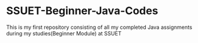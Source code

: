 # SSUET-Beginner-Java-Codes
This is my first repository consisting of all my completed Java assignments during my studies(Beginner Module) at SSUET
